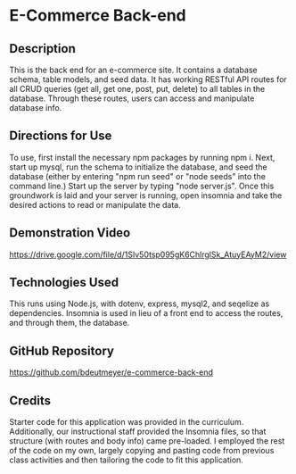 # E-Commerce Back-end

## Description
This is the back end for an e-commerce site. It contains a database schema, table models, and seed data. It has working RESTful API routes for all CRUD queries (get all, get one, post, put, delete) to all tables in the database. Through these routes, users can access and manipulate database info.

## Directions for Use
To use, first install the necessary npm packages by running npm i. Next, start up mysql, run the schema to initialize the database, and seed the database (either by entering "npm run seed" or "node seeds" into the command line.) Start up the server by typing "node server.js". Once this groundwork is laid and your server is running, open insomnia and take the desired actions to read or manipulate the data.

## Demonstration Video
https://drive.google.com/file/d/1SIv50tsp095gK6ChlrglSk_AtuyEAyM2/view

## Technologies Used
This runs using Node.js, with dotenv, express, mysql2, and seqelize as dependencies. Insomnia is used in lieu of a front end to access the routes, and through them, the database.

## GitHub Repository
https://github.com/bdeutmeyer/e-commerce-back-end

## Credits
Starter code for this application was provided in the curriculum. Additionally, our instructional staff provided the Insomnia files, so that structure (with routes and body info) came pre-loaded. I employed the rest of the code on my own, largely copying and pasting code from previous class activities and then tailoring the code to fit this application.
